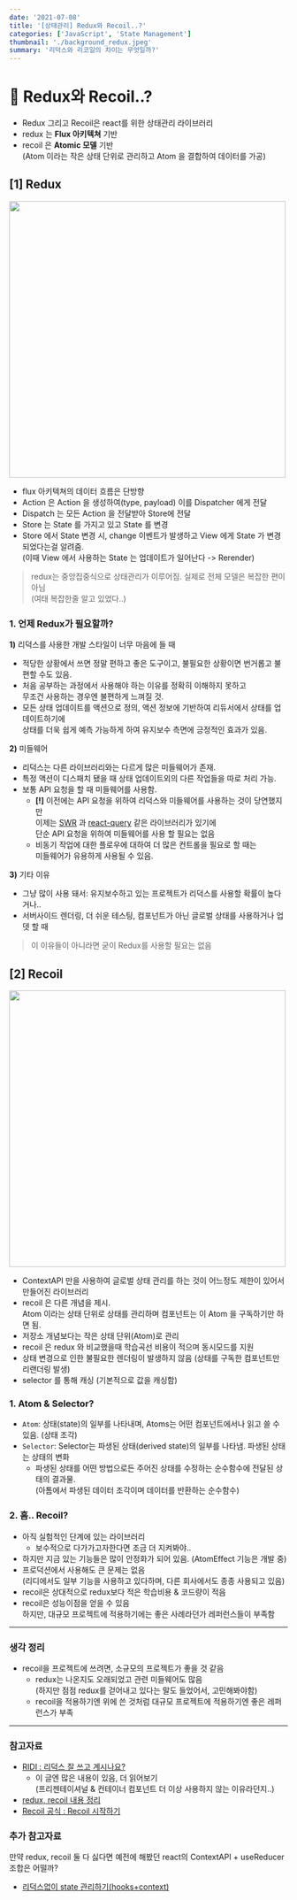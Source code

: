 ```yaml
---
date: '2021-07-08'
title: '[상태관리] Redux와 Recoil..?'
categories: ['JavaScript', 'State Management']
thumbnail: './background_redux.jpeg'
summary: '리덕스와 리코일의 차이는 무엇일까?'
---
```


# 🤔 Redux와 Recoil..?

- Redux 그리고 Recoil은 react를 위한 상태관리 라이브러리
- redux 는 **Flux 아키텍쳐** 기반
- recoil 은 **Atomic 모델** 기반  
  (Atom 이라는 작은 상태 단위로 관리하고 Atom 을 결합하여 데이터를 가공)

## **[1]** Redux

<img src="https://user-images.githubusercontent.com/33610315/124876878-74903c00-e005-11eb-9562-ef1a89a777c7.png" width=500 />

- flux 아키텍쳐의 데이터 흐름은 단방향
- Action 은 Action 을 생성하여(type, payload) 이를 Dispatcher 에게 전달
- Dispatch 는 모든 Action 을 전달받아 Store에 전달
- Store 는 State 를 가지고 있고 State 를 변경
- Store 에서 State 변경 시, change 이벤트가 발생하고 View 에게 State 가 변경되었다는걸 알려줌.  
   (이때 View 에서 사용하는 State 는 업데이트가 일어난다 -> Rerender)

> redux는 중앙집중식으로 상태관리가 이루어짐. 실제로 전체 모델은 복잡한 편이 아님  
>  (여태 복잡한줄 알고 있었다..)

### **1.** 언제 Redux가 필요할까?

**1)** 리덕스를 사용한 개발 스타일이 너무 마음에 들 때

- 적당한 상황에서 쓰면 정말 편하고 좋은 도구이고, 불필요한 상황이면 번거롭고 불편할 수도 있음.
- 처음 공부하는 과정에서 사용해야 하는 이유를 정확히 이해하지 못하고  
   무조건 사용하는 경우엔 불편하게 느껴질 것.
- 모든 상태 업데이트를 액션으로 정의, 액션 정보에 기반하여 리듀서에서 상태를 업데이트하기에  
   상태를 더욱 쉽게 예측 가능하게 하여 유지보수 측면에 긍정적인 효과가 있음.

**2)** 미들웨어

- 리덕스는 다른 라이브러리와는 다르게 많은 미들웨어가 존재.
- 특정 액션이 디스패치 됐을 때 상태 업데이트외의 다른 작업들을 따로 처리 가능.
- 보통 API 요청을 할 때 미들웨어를 사용함.
  - **[!]** 이전에는 API 요청을 위하여 리덕스와 미들웨어를 사용하는 것이 당연했지만  
     이제는 [SWR](https://swr.vercel.app/) 과 [react-query](https://swr.vercel.app/) 같은 라이브러리가 있기에  
     단순 API 요청을 위하여 미들웨어를 사용 할 필요는 없음
  - 비동기 작업에 대한 플로우에 대하여 더 많은 컨트롤을 필요로 할 때는  
    미들웨어가 유용하게 사용될 수 있음.

**3)** 기타 이유

- 그냥 많이 사용 돼서: 유지보수하고 있는 프로젝트가 리덕스를 사용할 확률이 높다거나..
- 서버사이드 렌더링, 더 쉬운 테스팅, 컴포넌트가 아닌 글로벌 상태를 사용하거나 업뎃 할 때

> 이 이유들이 아니라면 굳이 Redux를 사용할 필요는 없음

## **[2]** Recoil

<img src="https://user-images.githubusercontent.com/33610315/124880731-8d9aec00-e009-11eb-9e4a-56986bfbc6dd.png" width=500 />

- ContextAPI 만을 사용하여 글로벌 상태 관리를 하는 것이 어느정도 제한이 있어서 만들어진 라이브러리
- recoil 은 다른 개념을 제시.  
  Atom 이라는 상태 단위로 상태를 관리하며 컴포넌트는 이 Atom 을 구독하기만 하면 됨.
- 저장소 개념보다는 작은 상태 단위(Atom)로 관리
- recoil 은 redux 와 비교했을때 학습곡선 비용이 적으며 동시모드를 지원
- 상태 변경으로 인한 불필요한 렌더링이 발생하지 않음 (상태를 구독한 컴포넌트만 리랜더링 발생)
- selector 를 통해 캐싱 (기본적으로 값을 캐싱함)

### **1.** Atom & Selector?

- `Atom`: 상태(state)의 일부를 나타내며, Atoms는 어떤 컴포넌트에서나 읽고 쓸 수 있음. (상태 조각)
- `Selector`: Selector는 파생된 상태(derived state)의 일부를 나타냄. 파생된 상태는 상태의 변화
  - 파생된 상태를 어떤 방법으로든 주어진 상태를 수정하는 순수함수에 전달된 상태의 결과물.  
    (아톰에서 파생된 데이터 조각이며 데이터를 반환하는 순수함수)

### **2.** 흠.. Recoil?

- 아직 실험적인 단계에 있는 라이브러리
  - 보수적으로 다가가고자한다면 조금 더 지켜봐야..
- 하지만 지금 있는 기능들은 많이 안정화가 되어 있음. (AtomEffect 기능은 개발 중)
- 프로덕션에서 사용해도 큰 문제는 없음  
   (리디에서도 일부 기능을 사용하고 있다하며, 다른 회사에서도 종종 사용되고 있음)
- recoil은 상대적으로 redux보다 적은 학습비용 & 코드량이 적음
- recoil은 성능이점을 얻을 수 있음  
  하지만, 대규모 프로젝트에 적용하기에는 좋은 사례라던가 레퍼런스들이 부족함

---

### 생각 정리

- recoil을 프로젝트에 쓰려면, 소규모의 프로젝트가 좋을 것 같음
  - redux는 나온지도 오래되었고 관련 미들웨어도 많음  
    (하지만 점점 redux를 걷어내고 있다는 말도 들었어서, 고민해봐야함)
  - recoil을 적용하기엔 위에 쓴 것처럼 대규모 프로젝트에 적용하기엔 좋은 레퍼런스가 부족

---

### 참고자료

- [RIDI : 리덕스 잘 쓰고 계시나요?](https://ridicorp.com/story/how-to-use-redux-in-ridi/)
  - 이 글엔 많은 내용이 있음, 더 읽어보기  
     (프리젠테이셔널 & 컨테이너 컴포넌트 더 이상 사용하지 않는 이유라던지..)
- [redux, recoil 내용 정리](https://velog.io/@katanazero86/redux-recoil-내용-정리)
- [Recoil 공식 : Recoil 시작하기](https://recoiljs.org/ko/docs/introduction/getting-started)

### 추가 참고자료

만약 redux, recoil 둘 다 싫다면 예전에 해봤던 react의 ContextAPI + useReducer 조합은 어떨까?

- [리덕스없이 state 관리하기(hooks+context)](https://velog.io/@kimu2370/리덕스없이-상태-관리하기hookscontext)
